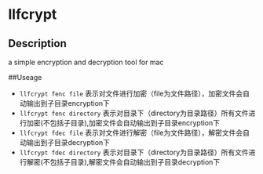 # llfcrypt
## Description
a simple encryption and decryption tool for mac

##Useage
- `llfcrypt fenc file` 表示对文件进行加密（file为文件路径），加密文件会自动输出到子目录encryption下
- `llfcrypt fenc directory` 表示对目录下（directory为目录路径）所有文件进行加密(不包括子目录),加密文件会自动输出到子目录encryption下
- `llfcrypt fdec file` 表示对文件进行解密（file为文件路径），解密文件会自动输出到子目录decryption下
- `llfcrypt fdec directory` 表示对目录下（directory为目录路径）所有文件进行解密(不包括子目录),解密文件会自动输出到子目录decryption下
